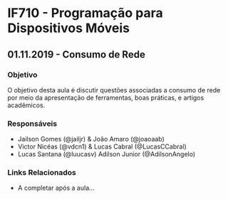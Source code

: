 # IF710 - Programação para Dispositivos Móveis

## 01.11.2019 - Consumo de Rede

### Objetivo

O objetivo desta aula é discutir questões associadas a consumo de rede por meio da apresentação de ferramentas, boas práticas, e artigos acadêmicos. 

### Responsáveis

- Jailson Gomes	(@jailjr) & João Amaro (@joaoaab)
- Victor Nicéas (@vdcn1) & Lucas Cabral (@LucasCCabral)
- Lucas Santana (@luucasv) Adilson Junior (@AdilsonAngelo)

### Links Relacionados

- A completar após a aula...